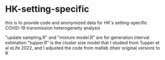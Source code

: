 # HK-setting-specific

this is to provide code and anonymized data for HK's setting-specific COVID-19 transmission heterogeneity analysis

"update sampling.R" and "mixture model.R" are for generation interval estimation
"tupper.R" is the cluster size model that I studied from Tupper et al eLife 2022, and I adjusted the code from matlab (their original version) to R
